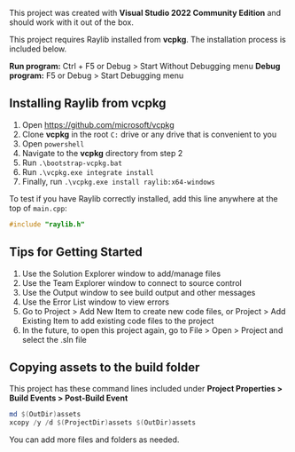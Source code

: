 This project was created with **Visual Studio 2022 Community Edition** and should work with it out of the box.

This project requires Raylib installed from **vcpkg**. The installation process is included below.

**Run program:** Ctrl + F5 or Debug > Start Without Debugging menu
**Debug program:** F5 or Debug > Start Debugging menu


## Installing Raylib from vcpkg

1. Open https://github.com/microsoft/vcpkg
2. Clone **vcpkg** in the root `C:` drive or any drive that is convenient to you
3. Open `powershell`
4. Navigate to the **vcpkg** directory from step 2
5. Run `.\bootstrap-vcpkg.bat`
6. Run `.\vcpkg.exe integrate install`
7. Finally, run `.\vcpkg.exe install raylib:x64-windows`

To test if you have Raylib correctly installed, add this line anywhere at the top of `main.cpp`:

```c++
#include "raylib.h"
```


## Tips for Getting Started

1. Use the Solution Explorer window to add/manage files
2. Use the Team Explorer window to connect to source control
3. Use the Output window to see build output and other messages
4. Use the Error List window to view errors
5. Go to Project > Add New Item to create new code files, or Project > Add Existing Item to add existing code files to the project
6. In the future, to open this project again, go to File > Open > Project and select the .sln file


## Copying assets to the build folder

This project has these command lines included under **Project Properties > Build Events > Post-Build Event**

```powershell
md $(OutDir)assets
xcopy /y /d $(ProjectDir)assets $(OutDir)assets
```

You can add more files and folders as needed.
